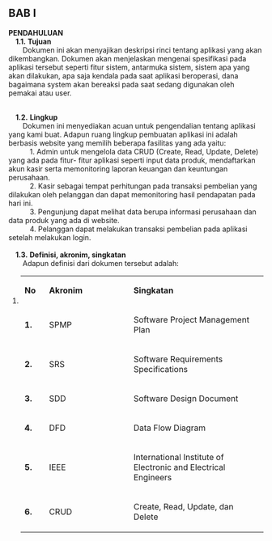 ## BAB I
**PENDAHULUAN** <br>
&emsp;**1.1.**	**Tujuan**<br>
&emsp;&emsp;Dokumen ini akan menyajikan deskripsi rinci tentang aplikasi yang akan dikembangkan. Dokumen akan menjelaskan mengenai spesifikasi pada aplikasi tersebut seperti fitur sistem, antarmuka sistem, sistem apa yang akan dilakukan, apa saja kendala pada saat aplikasi beroperasi, dana bagaimana system akan bereaksi pada saat sedang digunakan oleh pemakai atau user.<br><br>

&emsp;**1.2.**	**Lingkup**<br>
&emsp;&emsp;Dokumen ini menyediakan acuan untuk pengendalian tentang aplikasi yang kami buat. Adapun ruang lingkup pembuatan aplikasi ini adalah berbasis website yang memilih beberapa fasilitas yang ada yaitu:<br>
&emsp;&emsp;&emsp;1.	Admin untuk mengelola data CRUD (Create, Read, Update, Delete) yang ada pada fitur- fitur aplikasi seperti input data produk, mendaftarkan akun kasir serta memonitoring laporan keuangan dan keuntungan perusahaan.<br>
&emsp;&emsp;&emsp;2.	Kasir sebagai tempat perhitungan pada transaksi pembelian yang dilakukan oleh pelanggan dan dapat memonitoring hasil pendapatan pada hari ini.<br>
&emsp;&emsp;&emsp;3.	Pengunjung dapat melihat data berupa informasi perusahaan dan data produk yang ada di website.<br>
&emsp;&emsp;&emsp;4.	Pelanggan dapat melakukan transaksi pembelian pada aplikasi setelah melakukan login.<br>
<br>
&emsp;**1.3.**	**Definisi, akronim, singkatan**<br>
&emsp;&emsp;Adapun definisi dari dokumen tersebut adalah:<br>
<ol>
<li>
<table width="538">
<tbody>
<tr>
<td width="37">
<p><strong>No</strong></p>
</td>
<td width="189">
<p><strong>Akronim</strong></p>
</td>
<td width="312">
<p><strong>Singkatan</strong></p>
</td>
</tr>
<tr>
<td width="37">
<p><strong>1.</strong></p>
</td>
<td width="189">
<p>SPMP</p>
</td>
<td width="312">
<p>Software Project Management Plan</p>
</td>
</tr>
<tr>
<td width="37">
<p><strong>2.</strong></p>
</td>
<td width="189">
<p>SRS</p>
</td>
<td width="312">
<p>Software Requirements Specifications</p>
</td>
</tr>
<tr>
<td width="37">
<p><strong>3.</strong></p>
</td>
<td width="189">
<p>SDD</p>
</td>
<td width="312">
<p>Software Design Document</p>
</td>
</tr>
<tr>
<td width="37">
<p><strong>4.</strong></p>
</td>
<td width="189">
<p>DFD</p>
</td>
<td width="312">
<p>Data Flow Diagram</p>
</td>
</tr>
<tr>
<td width="37">
<p><strong>5.</strong></p>
</td>
<td width="189">
<p>IEEE</p>
</td>
<td width="312">
<p>International Institute of Electronic and Electrical Engineers</p>
</td>
</tr>
<tr>
<td width="37">
<p><strong>6.</strong></p>
</td>
<td width="189">
<p>CRUD</p>
</td>
<td width="312">
<p>Create, Read, Update, dan Delete</p>
</td>
</tr>
</tbody>
</table>
</li>
</ol>